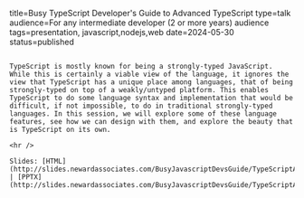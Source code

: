 title=Busy TypeScript Developer's Guide to Advanced TypeScript
type=talk
audience=For any intermediate developer (2 or more years) audience
tags=presentation, javascript,nodejs,web
date=2024-05-30
status=published
~~~~~~

TypeScript is mostly known for being a strongly-typed JavaScript. While this is certainly a viable view of the language, it ignores the view that TypeScript has a unique place among languages, that of being strongly-typed on top of a weakly/untyped platform. This enables TypeScript to do some language syntax and implementation that would be difficult, if not impossible, to do in traditional strongly-typed languages. In this session, we will explore some of these language features, see how we can design with them, and explore the beauty that is TypeScript on its own.
    
<hr />

Slides: [HTML](http://slides.newardassociates.com/BusyJavascriptDevsGuide/TypeScriptAdvanced.html) | [PPTX](http://slides.newardassociates.com/BusyJavascriptDevsGuide/TypeScriptAdvanced.pptx)
